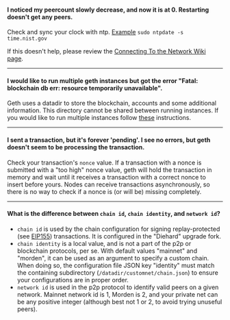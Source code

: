 ####  I noticed my peercount slowly decrease, and now it is at 0.  Restarting doesn't get any peers.

Check and sync your clock with ntp.  [Example](http://askubuntu.com/questions/254826/how-to-force-a-clock-update-using-ntp) `sudo ntpdate -s time.nist.gov`

If this doesn't help, please review the [Connecting To the Network Wiki page](./Connecting-to-the-network).

----
####  I would like to run multiple geth instances but got the error "Fatal: blockchain db err: resource temporarily unavailable".

Geth uses a datadir to store the blockchain, accounts and some additional information. This directory cannot be shared between running instances. If you would like to run multiple instances follow [these](https://github.com/ethereumproject/go-ethereum/wiki/Setting-up-private-network-or-local-cluster) instructions.

----
#### I sent a transaction, but it's forever 'pending'. I see no errors, but geth doesn't seem to be processing the transaction.

Check your transaction's `nonce` value. If a transaction with a nonce is submitted with a "too high" nonce value, geth will hold the transaction in memory and wait until it receives a transaction with a correct nonce to insert before yours. Nodes can receive transactions asynchronously, so there is no way to check if a nonce is (or will be) missing completely.

----
#### What is the difference between `chain id`, `chain identity`, and `network id`?

- `chain id` is used by the chain configuration for signing replay-protected (see [EIP155](todo)) transactions. It is configured in the "Diehard" upgrade fork.
- `chain identity` is a local value, and is not a part of the p2p or blockchain protocols, per se. With default values "mainnet" and "morden", it can be used as an argument to specify a custom chain. When doing so, the configuration file JSON key "identity" must match the containing subdirectory (`/datadir/customnet/chain.json`) to ensure your configurations are in proper order.
- `network id` is used in the p2p protocol to identify valid peers on a given network. Mainnet network id is 1, Morden is 2, and your private net can be any positive integer (although best not 1 or 2, to avoid trying unuseful peers). 
